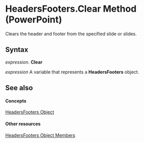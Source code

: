 
# HeadersFooters.Clear Method (PowerPoint)

Clears the header and footer from the specified slide or slides.


## Syntax

 _expression_. **Clear**

 _expression_ A variable that represents a **HeadersFooters** object.


## See also


#### Concepts


[HeadersFooters Object](5fb10c90-0611-e797-836b-3f18b273af04.md)
#### Other resources


[HeadersFooters Object Members](b5c50dee-2a19-45fa-0e2b-21620233b5ce.md)
